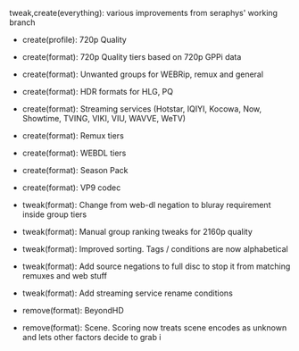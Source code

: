 tweak,create(everything): various improvements from seraphys' working branch


- create(profile): 720p Quality
- create(format): 720p Quality tiers based on 720p GPPi data
- create(format): Unwanted groups for WEBRip, remux and general
- create(format): HDR formats for HLG, PQ
- create(format): Streaming services (Hotstar, IQIYI, Kocowa, Now, Showtime, TVING, VIKI, VIU, WAVVE, WeTV)
- create(format): Remux tiers
- create(format): WEBDL tiers
- create(format): Season Pack
- create(format): VP9 codec

- tweak(format): Change from web-dl negation to bluray requirement inside group tiers
- tweak(format): Manual group ranking tweaks for 2160p quality
- tweak(format): Improved sorting. Tags / conditions are now alphabetical
- tweak(format): Add source negations to full disc to stop it from matching remuxes and web stuff
- tweak(format): Add streaming service rename conditions

- remove(format): BeyondHD
- remove(format): Scene. Scoring now treats scene encodes as unknown and lets other factors decide to grab i

